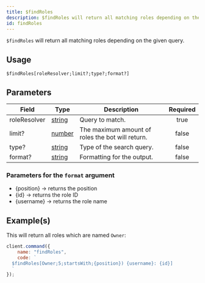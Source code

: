 ```yaml
---
title: $findRoles
description: $findRoles will return all matching roles depending on the given query.
id: findRoles
---
```


`$findRoles` will return all matching roles depending on the given query.

## Usage

```aoi
$findRoles[roleResolver;limit?;type?;format?]
```

## Parameters

| Field        | Type                                                                                              | Description                                      | Required |
| ------------ | ------------------------------------------------------------------------------------------------- | ------------------------------------------------ | :------: |
| roleResolver | [string](https://developer.mozilla.org/en-US/docs/Web/JavaScript/Reference/Global_Objects/String) | Query to match.                                  |   true   |
| limit?       | [number](https://developer.mozilla.org/en-US/docs/Web/JavaScript/Reference/Global_Objects/Number) | The maximum amount of roles the bot will return. |  false   |
| type?        | [string](https://developer.mozilla.org/en-US/docs/Web/JavaScript/Reference/Global_Objects/String) | Type of the search query.                        |  false   |
| format?      | [string](https://developer.mozilla.org/en-US/docs/Web/JavaScript/Reference/Global_Objects/String) | Formatting for the output.                       |  false   |

### Parameters for the `format` argument

-   \{position\} -> returns the position
-   \{id\} -> returns the role ID
-   \{username\} -> returns the role name

## Example(s)

This will return all roles which are named `Owner`:

```javascript
client.command({
    name: "findRoles",
    code: `
  $findRoles[Owner;5;startsWith;{position}) {username}: {id}]
  `
});
```
